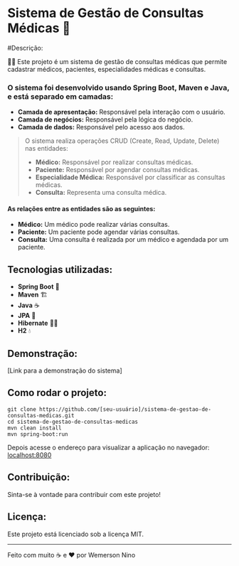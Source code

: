 # Sistema de Gestão de Consultas Médicas 🏥

#Descrição:

👨‍⚕️ Este projeto é um sistema de gestão de consultas médicas que permite cadastrar médicos,
pacientes, especialidades médicas e consultas.

### O sistema foi desenvolvido usando Spring Boot, Maven e Java, e está separado em camadas:

* **Camada de apresentação:** Responsável pela interação com o usuário.
* **Camada de negócios:** Responsável pela lógica do negócio.
* **Camada de dados:** Responsável pelo acesso aos dados.

> O sistema realiza operações CRUD (Create, Read, Update, Delete) nas entidades:
> * **Médico:** Responsável por realizar consultas médicas.
> * **Paciente:** Responsável por agendar consultas médicas.
> * **Especialidade Médica:** Responsável por classificar as consultas médicas.
> * **Consulta:** Representa uma consulta médica.

#### As relações entre as entidades são as seguintes:

* **Médico:** Um médico pode realizar várias consultas.
* **Paciente:** Um paciente pode agendar várias consultas.
* **Consulta:** Uma consulta é realizada por um médico e agendada por um paciente.

## Tecnologias utilizadas:

* **Spring Boot** 🚀
* **Maven** 🏗️
* **Java** ☕️
* **JPA** 💾
* **Hibernate** 🧙‍♂️
* **H2** 💧

## Demonstração:

[Link para a demonstração do sistema]

## Como rodar o projeto:

```agsl
git clone https://github.com/[seu-usuário]/sistema-de-gestao-de-consultas-medicas.git
cd sistema-de-gestao-de-consultas-medicas
mvn clean install
mvn spring-boot:run
```
Depois acesse o endereço para visualizar a aplicação no navegador:
[localhost:8080](http://localhost:8080/)

## Contribuição:

Sinta-se à vontade para contribuir com este projeto!

## Licença:

Este projeto está licenciado sob a licença MIT.

-------------------------------------------------------------
Feito com muito ☕️ e ❤️ por Wemerson Nino